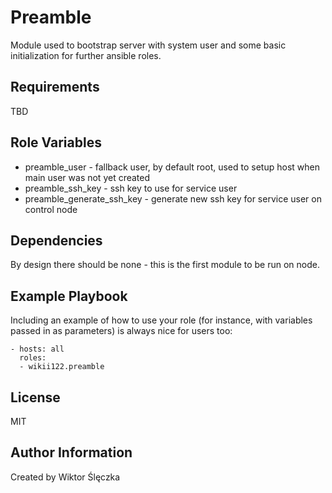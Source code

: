 Preamble
=========

Module used to bootstrap server with system user and some basic initialization for further ansible roles.

Requirements
------------

TBD

Role Variables
--------------

- preamble_user - fallback user, by default root, used to setup host when main user was not yet created
- preamble_ssh_key - ssh key to use for service user
- preamble_generate_ssh_key - generate new ssh key for service user on control node

Dependencies
------------

By design there should be none - this is the first module to be run on node.

Example Playbook
----------------

Including an example of how to use your role (for instance, with variables passed in as parameters) is always nice for users too:

    - hosts: all
      roles:
      - wikii122.preamble

License
-------

MIT

Author Information
------------------

Created by Wiktor Ślęczka
